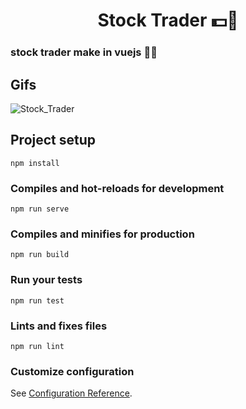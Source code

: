 <h1 align='center'> Stock Trader 💵🚗 </h1>

### stock trader make in vuejs 💚💚

## Gifs

![Stock_Trader](https://user-images.githubusercontent.com/52014318/81882764-e7b93200-9569-11ea-9938-b23852e7a8b1.gif)

## Project setup
```
npm install
```

### Compiles and hot-reloads for development
```
npm run serve
```

### Compiles and minifies for production
```
npm run build
```

### Run your tests
```
npm run test
```

### Lints and fixes files
```
npm run lint
```

### Customize configuration
See [Configuration Reference](https://cli.vuejs.org/config/).
